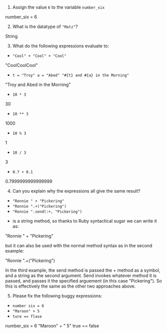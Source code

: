 1. Assign the value `6` to the variable `number_six`

number_six = 6

2. What is the datatype of `"Matz"`?

String

3. What do the following expressions evaluate to:
  * `"Cool" + "Cool" + "Cool"`

"CoolCoolCool"

  * `t = "Troy"
    a = "Abed"
    "#{t} and #{a} in the Morning"`

"Troy and Abed in the Morning"

  * `10 * 3`

30

  * `10 ** 3`

1000

  * `10 % 3`

1

  * `10 / 3`

3

  * `0.7 + 0.1`

0.7999999999999999

4. Can you explain why the expressions all give the same result?
  * `"Ronnie " + "Pickering"`
  * `"Ronnie ".+("Pickering")`
  * `"Ronnie ".send(:+, "Pickering")`

+ is a string method, so thanks to Ruby syntactical sugar we can write it as:

"Ronnie " + "Pickering"

but it can also be used with the normal method syntax as in the second example:

"Ronnie ".+("Pickering")

In the third example, the send method is passed the + method as a symbol, and a string as the second argument. Send invokes whatever method it is passed, and passes it the specified arguement (in this case "Pickering"). So this is effectively the same as the other two approaches above. 


5. Please fix the following buggy expressions:
  * `number six = 6`
  * `"Maroon" + 5`
  * `ture == flase`

  number_six = 6
  "Maroon" + " 5"
  true == false
